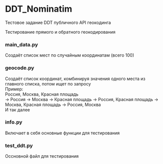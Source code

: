 # DDT_Nominatim
Тестовое задание
DDT публичного API геокодинга  
  
Тестирование прямого и обратного геокодирования  
  
### main_data.py  
Создаёт список мест по случайным координатам (всего 100)  
  
### geocode.py  
Создаёт список координат, комбинируя значения одного места из главного списка, потом ищет по запросу  
Пример:  
Россия, Москва, Красная площадь  
-> Россия -> Москва -> Красная площадь -> Россия, Красная площадь -> Москва, Красная площадь -> Россия, Москва  
И так далее  
  
### info.py  
Включает в себя основные функции для тестирования  
  
### test_ddt.py  
Оссновной файл для тестирования  

